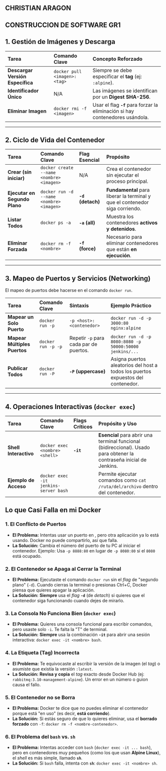 ## CHRISTIAN ARAGON

## CONSTRUCCION DE SOFTWARE GR1

## 1. Gestión de Imágenes y Descarga

| Tarea | Comando Clave | Concepto Reforzado |
| :--- | :--- | :--- |
| **Descargar Versión Específica** | `docker pull <imagen>:<tag>` | Siempre se debe especificar el **tag** (ej: `:alpine`). |
| **Identificador Único** | N/A | Las imágenes se identifican por un **Digest SHA-256**. |
| **Eliminar Imagen** | `docker rmi -f <imagen>` | Usar el flag **`-f`** para forzar la eliminación si hay contenedores usándola. |

---

## 2. Ciclo de Vida del Contenedor

| Tarea | Comando Clave | Flag Esencial | Propósito |
| :--- | :--- | :--- | :--- |
| **Crear (sin iniciar)** | `docker create --name <nombre> <imagen>` | N/A | Crea el contenedor sin ejecutar el proceso principal. |
| **Ejecutar en Segundo Plano** | `docker run -d --name <nombre> <imagen>` | **`-d` (detach)** | **Fundamental** para liberar la terminal y que el contenedor siga corriendo. |
| **Listar Todos** | `docker ps -a` | **`-a` (all)** | Muestra los contenedores **activos y detenidos**. |
| **Eliminar Forzada** | `docker rm -f <nombre>` | **`-f` (force)** | Necesario para eliminar contenedores que están **en ejecución**. |

---

## 3. Mapeo de Puertos y Servicios (Networking) 

El mapeo de puertos debe hacerse en el comando `docker run`.

| Tarea | Comando Clave | Sintaxis | Ejemplo Práctico |
| :--- | :--- | :--- | :--- |
| **Mapear un Solo Puerto** | `docker run -p` | `-p <host>:<contenedor>` | `docker run -d -p 3000:80 nginx:alpine` |
| **Mapear Múltiples Puertos** | `docker run -p -p` | Repetir `-p` para cada par de puertos. | `docker run -d -p 8080:8080 -p 50000:50000 jenkins/...` |
| **Publicar Todos** | `docker run -P` | **`-P` (uppercase)** | Asigna puertos aleatorios del host a todos los puertos expuestos del contenedor. |

---

## 4. Operaciones Interactivas (`docker exec`) 

| Tarea | Comando Clave | Flags Críticos | Propósito y Uso |
| :--- | :--- | :--- | :--- |
| **Shell Interactivo** | `docker exec <nombre> <shell>` | **`-it`** | **Esencial** para abrir una terminal funcional (bidireccional). Usado para obtener la contraseña inicial de Jenkins. |
| **Ejemplo de Acceso** | `docker exec -it jenkins-server bash` | | Permite ejecutar comandos como `cat /ruta/del/archivo` dentro del contenedor. |
## Lo que Casi Falla en mi Docker

### 1. El Conflicto de Puertos 

* **El Problema:** Intentas usar un puerto en , pero otra aplicación ya lo está usando. Docker no puede compartirlo, así que falla.
* **La Solución:** Cambia el número del puerto de tu PC al iniciar el contenedor. Ejemplo: Usa `-p 8888:80` en lugar de `-p 8080:80` si el `8080` está ocupado.

### 2. El Contenedor se Apaga al Cerrar la Terminal 

* **El Problema:** Ejecutaste el comando `docker run` sin el *flag* de "segundo plano" (`-d`). Cuando cierras la terminal o presionas Ctrl+C, Docker piensa que quieres apagar la aplicación.
* **La Solución:** **Siempre** usa el *flag* **`-d`** (de *detach*) si quieres que el contenedor siga funcionando cuando dejes de mirarlo.

### 3. La Consola No Funciona Bien (`docker exec`) 

* **El Problema:** Quieres una consola funcional para escribir comandos, pero usaste solo `-i`. Te falta la "T" de terminal.
* **La Solución:** **Siempre** usa la combinación **`-it`** para abrir una sesión interactiva: `docker exec -it <nombre> bash`.

### 4. La Etiqueta (Tag) Incorrecta 

* **El Problema:** Te equivocaste al escribir la versión de la imagen (el *tag*) o asumiste que existía la versión `:latest`.
* **La Solución:** **Revisa y copia** el *tag* exacto desde Docker Hub (ej: `rabbitmq:3.10-management-alpine`). Un error en un número o guion causa el fallo.

### 5. El Contenedor no se Borra 

* **El Problema:** Docker te dice que no puedes eliminar el contenedor porque está "en uso" (es decir, **está corriendo**).
* **La Solución:** Si estás seguro de que lo quieres eliminar, usa el **borrado forzado** con `-f`: `docker rm -f <nombre-contenedor>`.

### 6. El Problema del `bash` vs. `sh` 

* **El Problema:** Intentas acceder con `bash` (`docker exec -it ... bash`), pero en contenedores muy pequeños (como los que usan **Alpine Linux**), el *shell* es más simple, llamado **`sh`**.
* **La Solución:** Si `bash` falla, intenta con **`sh`**: `docker exec -it <nombre> sh`.
